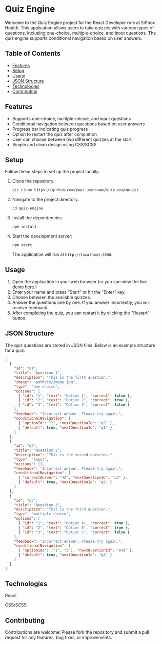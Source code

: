 # Quiz Engine

Welcome to the Quiz Engine project for the React Developer role at SiPhox Health. This application allows users to take quizzes with various types of questions, including one-choice, multiple-choice, and input questions. The quiz engine supports conditional navigation based on user answers.

## Table of Contents

- [Features](#features)
- [Setup](#setup)
- [Usage](#usage)
- [JSON Structure](#json-structure)
- [Technologies](#technologies)
- [Contributing](#contributing)

## Features

- Supports one-choice, multiple-choice, and input questions
- Conditional navigation between questions based on user answers
- Progress bar indicating quiz progress
- Option to restart the quiz after completion
- User can choose between two different quizzes at the start
- Simple and clean design using CSS/SCSS

## Setup

Follow these steps to set up the project locally:

1. Clone the repository:

    ```bash
    git clone https://github.com/your-username/quiz-engine.git
    ```

2. Navigate to the project directory:

    ```bash
    cd quiz-engine
    ```

3. Install the dependencies:

    ```bash
    npm install
    ```

4. Start the development server:

    ```bash
    npm start
    ```

    The application will run at `http://localhost:3000`.

## Usage

1. Open the application in your web browser (or you can view the live demo [here](https://adiefco.github.io/quiz-engine).)
2. Enter your name and press "Start" or hit the "Enter" key.
3. Choose between the available quizzes.
4. Answer the questions one by one. If you answer incorrectly, you will receive feedback.
5. After completing the quiz, you can restart it by clicking the "Restart" button.

## JSON Structure

The quiz questions are stored in JSON files. Below is an example structure for a quiz:

```json
[
  {
    "id": "q1",
    "title": "Question 1",
    "description": "This is the first question.",
    "image": "path/to/image.jpg",
    "type": "one-choice",
    "options": [
      { "id": "1", "text": "Option 1", "correct": false },
      { "id": "2", "text": "Option 2", "correct": true },
      { "id": "3", "text": "Option 3", "correct": false }
    ],
    "feedback": "Incorrect answer. Please try again.",
    "conditionalNavigation": [
      { "optionId": "2", "nextQuestionId": "q2" },
      { "default": true, "nextQuestionId": "q1" }
    ]
  },
  {
    "id": "q2",
    "title": "Question 2",
    "description": "This is the second question.",
    "type": "input",
    "options": [],
    "feedback": "Incorrect answer. Please try again.",
    "conditionalNavigation": [
      { "correctAnswer": "42", "nextQuestionId": "q3" },
      { "default": true, "nextQuestionId": "q2" }
    ]
  },
  {
    "id": "q3",
    "title": "Question 3",
    "description": "This is the third question.",
    "type": "multiple-choice",
    "options": [
      { "id": "1", "text": "Option A", "correct": true },
      { "id": "2", "text": "Option B", "correct": true },
      { "id": "3", "text": "Option C", "correct": false }
    ],
    "feedback": "Incorrect answer. Please try again.",
    "conditionalNavigation": [
      { "optionIds": ["1", "2"], "nextQuestionId": "end" },
      { "default": true, "nextQuestionId": "q3" }
    ]
  }
]
```

## Technologies

React

CSS/SCSS


## Contributing

Contributions are welcome! Please fork the repository and submit a pull request for any features, bug fixes, or improvements.

